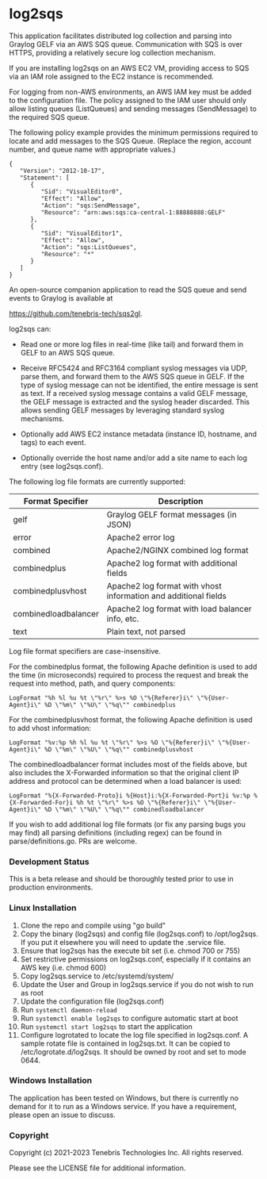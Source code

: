 # log2sqs

This application facilitates distributed log collection and parsing into Graylog GELF via an AWS SQS queue. Communication with SQS is over HTTPS, providing a relatively secure log collection mechanism.

If you are installing log2sqs on an AWS EC2 VM, providing access to SQS via an IAM role assigned to the EC2 instance is recommended.

For logging from non-AWS environments, an AWS IAM key must be added to the configuration file. The policy assigned
to the IAM user should only allow listing queues (ListQueues) and sending messages (SendMessage) to the required SQS
queue.

The following policy example provides the minimum permissions required to locate and add messages to the SQS Queue.
(Replace the region, account number, and queue name with appropriate values.)

```
{
   "Version": "2012-10-17",
   "Statement": [
      {
         "Sid": "VisualEditor0",
         "Effect": "Allow",
         "Action": "sqs:SendMessage",
         "Resource": "arn:aws:sqs:ca-central-1:88888888:GELF"
      },
      {
         "Sid": "VisualEditor1",
         "Effect": "Allow",
         "Action": "sqs:ListQueues",
         "Resource": "*"
      }
   ]
}
```

An open-source companion application to read the SQS queue and send events to Graylog is available at 

https://github.com/tenebris-tech/sqs2gl.

log2sqs can:

- Read one or more log files in real-time (like tail) and forward them in GELF to an AWS SQS queue.

- Receive RFC5424 and RFC3164 compliant syslog messages via UDP, parse them, and forward them to the
  AWS SQS queue in GELF. If the type of syslog message can not be identified, the entire message is sent as text.
  If a received syslog message contains a valid GELF message, the GELF message is extracted and the syslog header
  discarded. This allows sending GELF messages by leveraging standard syslog mechanisms.

- Optionally add AWS EC2 instance metadata (instance ID, hostname, and tags) to each event.

- Optionally override the host name and/or add a site name to each log entry (see log2sqs.conf).

The following log file formats are currently supported:

| Format Specifier     | Description                                                     |
|----------------------|-----------------------------------------------------------------|
| gelf                 | Graylog GELF format messages (in JSON)                          |
| error                | Apache2 error log                                               |
| combined             | Apache2/NGINX combined log format                               |
| combinedplus         | Apache2 log format with additional fields                       |
| combinedplusvhost    | Apache2 log format with vhost information and additional fields |
| combinedloadbalancer | Apache2 log format with load balancer info, etc.                |
| text                 | Plain text, not parsed                                          |

Log file format specifiers are case-insensitive.

For the combinedplus format, the following Apache definition is used to add the time (in microseconds) required to process the request and break the request into method, path, and query components:

```
LogFormat "%h %l %u %t \"%r\" %>s %O \"%{Referer}i\" \"%{User-Agent}i\" %D \"%m\" \"%U\" \"%q\"" combinedplus
```

For the combinedplusvhost format, the following Apache definition is used to add vhost information:

```
LogFormat "%v:%p %h %l %u %t \"%r\" %>s %O \"%{Referer}i\" \"%{User-Agent}i\" %D \"%m\" \"%U\" \"%q\"" combinedplusvhost
```

The combinedloadbalancer format includes most of the fields above, but also includes the X-Forwarded information so that the original client IP address and protocol can be determined when a load balancer is used:

```
LogFormat "%{X-Forwarded-Proto}i %{Host}i:%{X-Forwarded-Port}i %v:%p %{X-Forwarded-For}i %h %t \"%r\" %>s %O \"%{Referer}i\" \"%{User-Agent}i\" %D \"%m\" \"%U\" \"%q\"" combinedloadbalancer
```

If you wish to add additional log file formats (or fix any parsing bugs you may find) all parsing definitions (including regex) can be found in parse/definitions.go. PRs are welcome.

### Development Status

This is a beta release and should be thoroughly tested prior to use in production environments.

### Linux Installation

1) Clone the repo and compile using "go build"
2) Copy the binary (log2sqs) and config file (log2sqs.conf) to /opt/log2sqs. If you put it elsewhere you will need to
   update the .service file.
3) Ensure that log2sqs has the execute bit set (i.e. chmod 700 or 755)
4) Set restrictive permissions on log2sqs.conf, especially if it contains an AWS key (i.e. chmod 600)
5) Copy log2sqs.service to /etc/systemd/system/
6) Update the User and Group in log2sqs.service if you do not wish to run as root
7) Update the configuration file (log2sqs.conf)
8) Run `systemctl daemon-reload`
9) Run `systemctl enable log2sqs` to configure automatic start at boot
10) Run `systemctl start log2sqs` to start the application
11) Configure logrotated to locate the log file specified in log2sqs.conf. A sample rotate file is contained in
    log2sqs.txt. It can be copied to /etc/logrotate.d/log2sqs. It should be owned by root and set to mode 0644.

### Windows Installation

The application has been tested on Windows, but there is currently no demand for it to run as a Windows service. If
you have a requirement, please open an issue to discuss.

### Copyright

Copyright (c) 2021-2023 Tenebris Technologies Inc. All rights reserved.

Please see the LICENSE file for additional information.
